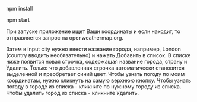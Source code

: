 npm install

npm start

При запуске приложение ищет Ваши координаты и если находит, то отправляется запрос на openweathermap.org.

Затем в input city нужно ввести название города, например, London (country вводить необязательно) и нажать Добавить в список. В списке ниже появится новая строчка, содержащая название города, страну и Удалить. Только что добавленная строчка автоматически становится выделенной и преобретает синий цвет. Чтобы узнать погоду по моим координатам, нужно кликнуть на самую верхнюю кнопку. Чтобы узнать погоду в городе из списка - кликните по нужному городу из списка. Чтобы удалить город из списка - кликните Удалить.